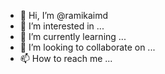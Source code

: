 - 👋 Hi, I’m @ramikaimd
- 👀 I’m interested in ...
- 🌱 I’m currently learning ...
- 💞️ I’m looking to collaborate on ...
- 📫 How to reach me ...

<!---
ramikaimd/ramikaimd is a ✨ special ✨ repository because its `README.md` (this file) appears on your GitHub profile.
You can click the Preview link to take a look at your changes.
--->
